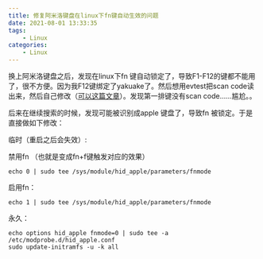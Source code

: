 ```yaml
---
title: 修复阿米洛键盘在linux下fn键自动生效的问题
date: 2021-08-01 13:33:35
tags: 
    - Linux
categories:
    - Linux 
---
```


换上阿米洛键盘之后，发现在linux下fn 键自动锁定了，导致F1-F12的键都不能用了，很不方便。因为我F12键绑定了yakuake了。然后想用evtest把scan code读出来，然后自己修改（[可以这篇文章](https://www.bilibili.com/read/cv5156572)）。发现第一排键没有scan code……尴尬。。

后来在继续搜索的时候，发现可能被识别成apple 键盘了，导致fn 被锁定。于是直接做如下修改：

临时（重启之后会失效）:

禁用fn （也就是变成fn+f键触发对应的效果）

`echo 0 | sudo tee /sys/module/hid_apple/parameters/fnmode`

启用fn：

`echo 1 | sudo tee /sys/module/hid_apple/parameters/fnmode`


永久：

```
echo options hid_apple fnmode=0 | sudo tee -a /etc/modprobe.d/hid_apple.conf
sudo update-initramfs -u -k all
```